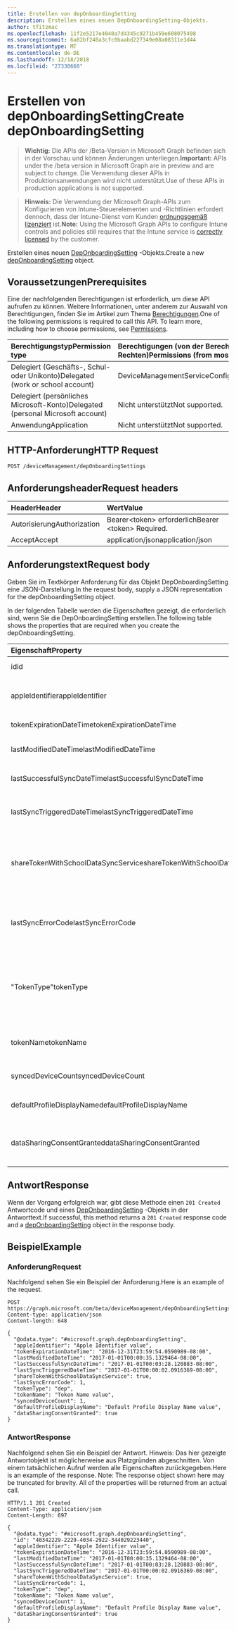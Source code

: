 ```yaml
---
title: Erstellen von depOnboardingSetting
description: Erstellen eines neuen DepOnboardingSetting-Objekts.
author: tfitzmac
ms.openlocfilehash: 11f2e5217e4040a7d4345c9271b459e608075498
ms.sourcegitcommit: 6a82bf240a3cfc0baabd227349e08a08311e3d44
ms.translationtype: MT
ms.contentlocale: de-DE
ms.lasthandoff: 12/18/2018
ms.locfileid: "27330660"
---
```

# <a name="create-deponboardingsetting"></a><span data-ttu-id="d461d-103">Erstellen von depOnboardingSetting</span><span class="sxs-lookup"><span data-stu-id="d461d-103">Create depOnboardingSetting</span></span>

> <span data-ttu-id="d461d-104">**Wichtig:** Die APIs der /Beta-Version in Microsoft Graph befinden sich in der Vorschau und können Änderungen unterliegen.</span><span class="sxs-lookup"><span data-stu-id="d461d-104">**Important:** APIs under the /beta version in Microsoft Graph are in preview and are subject to change.</span></span> <span data-ttu-id="d461d-105">Die Verwendung dieser APIs in Produktionsanwendungen wird nicht unterstützt.</span><span class="sxs-lookup"><span data-stu-id="d461d-105">Use of these APIs in production applications is not supported.</span></span>

> <span data-ttu-id="d461d-106">**Hinweis:** Die Verwendung der Microsoft Graph-APIs zum Konfigurieren von Intune-Steuerelementen und -Richtlinien erfordert dennoch, dass der Intune-Dienst vom Kunden [ordnungsgemäß lizenziert](https://go.microsoft.com/fwlink/?linkid=839381) ist.</span><span class="sxs-lookup"><span data-stu-id="d461d-106">**Note:** Using the Microsoft Graph APIs to configure Intune controls and policies still requires that the Intune service is [correctly licensed](https://go.microsoft.com/fwlink/?linkid=839381) by the customer.</span></span>

<span data-ttu-id="d461d-107">Erstellen eines neuen [DepOnboardingSetting](../resources/intune-enrollment-deponboardingsetting.md) -Objekts.</span><span class="sxs-lookup"><span data-stu-id="d461d-107">Create a new [depOnboardingSetting](../resources/intune-enrollment-deponboardingsetting.md) object.</span></span>
## <a name="prerequisites"></a><span data-ttu-id="d461d-108">Voraussetzungen</span><span class="sxs-lookup"><span data-stu-id="d461d-108">Prerequisites</span></span>
<span data-ttu-id="d461d-p102">Eine der nachfolgenden Berechtigungen ist erforderlich, um diese API aufrufen zu können. Weitere Informationen, unter anderem zur Auswahl von Berechtigungen, finden Sie im Artikel zum Thema [Berechtigungen](/graph/permissions-reference).</span><span class="sxs-lookup"><span data-stu-id="d461d-p102">One of the following permissions is required to call this API. To learn more, including how to choose permissions, see [Permissions](/graph/permissions-reference).</span></span>

|<span data-ttu-id="d461d-111">Berechtigungstyp</span><span class="sxs-lookup"><span data-stu-id="d461d-111">Permission type</span></span>|<span data-ttu-id="d461d-112">Berechtigungen (von der Berechtigung mit den meisten Rechten zu der mit den wenigsten Rechten)</span><span class="sxs-lookup"><span data-stu-id="d461d-112">Permissions (from most to least privileged)</span></span>|
|:---|:---|
|<span data-ttu-id="d461d-113">Delegiert (Geschäfts-, Schul- oder Unikonto)</span><span class="sxs-lookup"><span data-stu-id="d461d-113">Delegated (work or school account)</span></span>|<span data-ttu-id="d461d-114">DeviceManagementServiceConfig.ReadWrite.All</span><span class="sxs-lookup"><span data-stu-id="d461d-114">DeviceManagementServiceConfig.ReadWrite.All</span></span>|
|<span data-ttu-id="d461d-115">Delegiert (persönliches Microsoft-Konto)</span><span class="sxs-lookup"><span data-stu-id="d461d-115">Delegated (personal Microsoft account)</span></span>|<span data-ttu-id="d461d-116">Nicht unterstützt</span><span class="sxs-lookup"><span data-stu-id="d461d-116">Not supported.</span></span>|
|<span data-ttu-id="d461d-117">Anwendung</span><span class="sxs-lookup"><span data-stu-id="d461d-117">Application</span></span>|<span data-ttu-id="d461d-118">Nicht unterstützt</span><span class="sxs-lookup"><span data-stu-id="d461d-118">Not supported.</span></span>|

## <a name="http-request"></a><span data-ttu-id="d461d-119">HTTP-Anforderung</span><span class="sxs-lookup"><span data-stu-id="d461d-119">HTTP Request</span></span>
<!-- {
  "blockType": "ignored"
}
-->
``` http
POST /deviceManagement/depOnboardingSettings
```

## <a name="request-headers"></a><span data-ttu-id="d461d-120">Anforderungsheader</span><span class="sxs-lookup"><span data-stu-id="d461d-120">Request headers</span></span>
|<span data-ttu-id="d461d-121">Header</span><span class="sxs-lookup"><span data-stu-id="d461d-121">Header</span></span>|<span data-ttu-id="d461d-122">Wert</span><span class="sxs-lookup"><span data-stu-id="d461d-122">Value</span></span>|
|:---|:---|
|<span data-ttu-id="d461d-123">Autorisierung</span><span class="sxs-lookup"><span data-stu-id="d461d-123">Authorization</span></span>|<span data-ttu-id="d461d-124">Bearer&lt;token&gt; erforderlich</span><span class="sxs-lookup"><span data-stu-id="d461d-124">Bearer &lt;token&gt; Required.</span></span>|
|<span data-ttu-id="d461d-125">Accept</span><span class="sxs-lookup"><span data-stu-id="d461d-125">Accept</span></span>|<span data-ttu-id="d461d-126">application/json</span><span class="sxs-lookup"><span data-stu-id="d461d-126">application/json</span></span>|

## <a name="request-body"></a><span data-ttu-id="d461d-127">Anforderungstext</span><span class="sxs-lookup"><span data-stu-id="d461d-127">Request body</span></span>
<span data-ttu-id="d461d-128">Geben Sie im Textkörper Anforderung für das Objekt DepOnboardingSetting eine JSON-Darstellung.</span><span class="sxs-lookup"><span data-stu-id="d461d-128">In the request body, supply a JSON representation for the depOnboardingSetting object.</span></span>

<span data-ttu-id="d461d-129">In der folgenden Tabelle werden die Eigenschaften gezeigt, die erforderlich sind, wenn Sie die DepOnboardingSetting erstellen.</span><span class="sxs-lookup"><span data-stu-id="d461d-129">The following table shows the properties that are required when you create the depOnboardingSetting.</span></span>

|<span data-ttu-id="d461d-130">Eigenschaft</span><span class="sxs-lookup"><span data-stu-id="d461d-130">Property</span></span>|<span data-ttu-id="d461d-131">Typ</span><span class="sxs-lookup"><span data-stu-id="d461d-131">Type</span></span>|<span data-ttu-id="d461d-132">Beschreibung</span><span class="sxs-lookup"><span data-stu-id="d461d-132">Description</span></span>|
|:---|:---|:---|
|<span data-ttu-id="d461d-133">id</span><span class="sxs-lookup"><span data-stu-id="d461d-133">id</span></span>|<span data-ttu-id="d461d-134">String</span><span class="sxs-lookup"><span data-stu-id="d461d-134">String</span></span>|<span data-ttu-id="d461d-135">UUID für das Objekt</span><span class="sxs-lookup"><span data-stu-id="d461d-135">UUID for the object</span></span>|
|<span data-ttu-id="d461d-136">appleIdentifier</span><span class="sxs-lookup"><span data-stu-id="d461d-136">appleIdentifier</span></span>|<span data-ttu-id="d461d-137">String</span><span class="sxs-lookup"><span data-stu-id="d461d-137">String</span></span>|<span data-ttu-id="d461d-138">Die Apple-ID verwendet, um das aktuelle Token abzurufen.</span><span class="sxs-lookup"><span data-stu-id="d461d-138">The Apple ID used to obtain the current token.</span></span>|
|<span data-ttu-id="d461d-139">tokenExpirationDateTime</span><span class="sxs-lookup"><span data-stu-id="d461d-139">tokenExpirationDateTime</span></span>|<span data-ttu-id="d461d-140">DateTimeOffset</span><span class="sxs-lookup"><span data-stu-id="d461d-140">DateTimeOffset</span></span>|<span data-ttu-id="d461d-141">Wenn das Token abläuft.</span><span class="sxs-lookup"><span data-stu-id="d461d-141">When the token will expire.</span></span>|
|<span data-ttu-id="d461d-142">lastModifiedDateTime</span><span class="sxs-lookup"><span data-stu-id="d461d-142">lastModifiedDateTime</span></span>|<span data-ttu-id="d461d-143">DateTimeOffset</span><span class="sxs-lookup"><span data-stu-id="d461d-143">DateTimeOffset</span></span>|<span data-ttu-id="d461d-144">Wenn der Dienst Onboarded wurde.</span><span class="sxs-lookup"><span data-stu-id="d461d-144">When the service was onboarded.</span></span>|
|<span data-ttu-id="d461d-145">lastSuccessfulSyncDateTime</span><span class="sxs-lookup"><span data-stu-id="d461d-145">lastSuccessfulSyncDateTime</span></span>|<span data-ttu-id="d461d-146">DateTimeOffset</span><span class="sxs-lookup"><span data-stu-id="d461d-146">DateTimeOffset</span></span>|<span data-ttu-id="d461d-147">Wenn der Dienst letzten Syned mit Intune</span><span class="sxs-lookup"><span data-stu-id="d461d-147">When the service last syned with Intune</span></span>|
|<span data-ttu-id="d461d-148">lastSyncTriggeredDateTime</span><span class="sxs-lookup"><span data-stu-id="d461d-148">lastSyncTriggeredDateTime</span></span>|<span data-ttu-id="d461d-149">DateTimeOffset</span><span class="sxs-lookup"><span data-stu-id="d461d-149">DateTimeOffset</span></span>|<span data-ttu-id="d461d-150">Wenn Intune zuletzt eine Synchronisierung angefordert wird.</span><span class="sxs-lookup"><span data-stu-id="d461d-150">When Intune last requested a sync.</span></span>|
|<span data-ttu-id="d461d-151">shareTokenWithSchoolDataSyncService</span><span class="sxs-lookup"><span data-stu-id="d461d-151">shareTokenWithSchoolDataSyncService</span></span>|<span data-ttu-id="d461d-152">Boolesch</span><span class="sxs-lookup"><span data-stu-id="d461d-152">Boolean</span></span>|<span data-ttu-id="d461d-153">Unabhängig davon, ob die Datenausführungsverhinderung token Freigabe mit dem Schule Daten Sync-Dienst aktiviert ist.</span><span class="sxs-lookup"><span data-stu-id="d461d-153">Whether or not the Dep token sharing is enabled with the School Data Sync service.</span></span>|
|<span data-ttu-id="d461d-154">lastSyncErrorCode</span><span class="sxs-lookup"><span data-stu-id="d461d-154">lastSyncErrorCode</span></span>|<span data-ttu-id="d461d-155">Int32</span><span class="sxs-lookup"><span data-stu-id="d461d-155">Int32</span></span>|<span data-ttu-id="d461d-156">Fehlercode von Apple während der letzten Synchronisierung der Datenausführungsverhinderung gemeldet.</span><span class="sxs-lookup"><span data-stu-id="d461d-156">Error code reported by Apple during last dep sync.</span></span>|
|<span data-ttu-id="d461d-157">"TokenType"</span><span class="sxs-lookup"><span data-stu-id="d461d-157">tokenType</span></span>|[<span data-ttu-id="d461d-158">depTokenType</span><span class="sxs-lookup"><span data-stu-id="d461d-158">depTokenType</span></span>](../resources/intune-enrollment-deptokentype.md)|<span data-ttu-id="d461d-159">Ruft ab oder legt ihn fest die Datenausführungsverhinderung Token.</span><span class="sxs-lookup"><span data-stu-id="d461d-159">Gets or sets the Dep Token Type.</span></span> <span data-ttu-id="d461d-160">Mögliche Werte sind: `none`, `dep` und `appleSchoolManager`.</span><span class="sxs-lookup"><span data-stu-id="d461d-160">Possible values are: `none`, `dep`, `appleSchoolManager`.</span></span>|
|<span data-ttu-id="d461d-161">tokenName</span><span class="sxs-lookup"><span data-stu-id="d461d-161">tokenName</span></span>|<span data-ttu-id="d461d-162">String</span><span class="sxs-lookup"><span data-stu-id="d461d-162">String</span></span>|<span data-ttu-id="d461d-163">Anzeigename für die Datenausführungsverhinderung Token</span><span class="sxs-lookup"><span data-stu-id="d461d-163">Friendly Name for Dep Token</span></span>|
|<span data-ttu-id="d461d-164">syncedDeviceCount</span><span class="sxs-lookup"><span data-stu-id="d461d-164">syncedDeviceCount</span></span>|<span data-ttu-id="d461d-165">Int32</span><span class="sxs-lookup"><span data-stu-id="d461d-165">Int32</span></span>|<span data-ttu-id="d461d-166">Ruft synchronisierter Anzahl der Geräte</span><span class="sxs-lookup"><span data-stu-id="d461d-166">Gets synced device count</span></span>|
|<span data-ttu-id="d461d-167">defaultProfileDisplayName</span><span class="sxs-lookup"><span data-stu-id="d461d-167">defaultProfileDisplayName</span></span>|<span data-ttu-id="d461d-168">String</span><span class="sxs-lookup"><span data-stu-id="d461d-168">String</span></span>|<span data-ttu-id="d461d-169">Ruft synchronisierter Anzahl der Geräte</span><span class="sxs-lookup"><span data-stu-id="d461d-169">Gets synced device count</span></span>|
|<span data-ttu-id="d461d-170">dataSharingConsentGranted</span><span class="sxs-lookup"><span data-stu-id="d461d-170">dataSharingConsentGranted</span></span>|<span data-ttu-id="d461d-171">Boolesch</span><span class="sxs-lookup"><span data-stu-id="d461d-171">Boolean</span></span>|<span data-ttu-id="d461d-172">Stimmen Sie gewährte Zugriffsberechtigungen für die Datenfreigabe mit Apple Dep-Dienst</span><span class="sxs-lookup"><span data-stu-id="d461d-172">Consent granted for data sharing with Apple Dep Service</span></span>|



## <a name="response"></a><span data-ttu-id="d461d-173">Antwort</span><span class="sxs-lookup"><span data-stu-id="d461d-173">Response</span></span>
<span data-ttu-id="d461d-174">Wenn der Vorgang erfolgreich war, gibt diese Methode einen `201 Created` Antwortcode und eines [DepOnboardingSetting](../resources/intune-enrollment-deponboardingsetting.md) -Objekts in der Antworttext.</span><span class="sxs-lookup"><span data-stu-id="d461d-174">If successful, this method returns a `201 Created` response code and a [depOnboardingSetting](../resources/intune-enrollment-deponboardingsetting.md) object in the response body.</span></span>

## <a name="example"></a><span data-ttu-id="d461d-175">Beispiel</span><span class="sxs-lookup"><span data-stu-id="d461d-175">Example</span></span>
### <a name="request"></a><span data-ttu-id="d461d-176">Anforderung</span><span class="sxs-lookup"><span data-stu-id="d461d-176">Request</span></span>
<span data-ttu-id="d461d-177">Nachfolgend sehen Sie ein Beispiel der Anforderung.</span><span class="sxs-lookup"><span data-stu-id="d461d-177">Here is an example of the request.</span></span>
``` http
POST https://graph.microsoft.com/beta/deviceManagement/depOnboardingSettings
Content-type: application/json
Content-length: 648

{
  "@odata.type": "#microsoft.graph.depOnboardingSetting",
  "appleIdentifier": "Apple Identifier value",
  "tokenExpirationDateTime": "2016-12-31T23:59:54.0590989-08:00",
  "lastModifiedDateTime": "2017-01-01T00:00:35.1329464-08:00",
  "lastSuccessfulSyncDateTime": "2017-01-01T00:03:28.120883-08:00",
  "lastSyncTriggeredDateTime": "2017-01-01T00:00:02.0916369-08:00",
  "shareTokenWithSchoolDataSyncService": true,
  "lastSyncErrorCode": 1,
  "tokenType": "dep",
  "tokenName": "Token Name value",
  "syncedDeviceCount": 1,
  "defaultProfileDisplayName": "Default Profile Display Name value",
  "dataSharingConsentGranted": true
}
```

### <a name="response"></a><span data-ttu-id="d461d-178">Antwort</span><span class="sxs-lookup"><span data-stu-id="d461d-178">Response</span></span>
<span data-ttu-id="d461d-p104">Nachfolgend sehen Sie ein Beispiel der Antwort. Hinweis: Das hier gezeigte Antwortobjekt ist möglicherweise aus Platzgründen abgeschnitten. Von einem tatsächlichen Aufruf werden alle Eigenschaften zurückgegeben.</span><span class="sxs-lookup"><span data-stu-id="d461d-p104">Here is an example of the response. Note: The response object shown here may be truncated for brevity. All of the properties will be returned from an actual call.</span></span>
``` http
HTTP/1.1 201 Created
Content-Type: application/json
Content-Length: 697

{
  "@odata.type": "#microsoft.graph.depOnboardingSetting",
  "id": "40342229-2229-4034-2922-344029223440",
  "appleIdentifier": "Apple Identifier value",
  "tokenExpirationDateTime": "2016-12-31T23:59:54.0590989-08:00",
  "lastModifiedDateTime": "2017-01-01T00:00:35.1329464-08:00",
  "lastSuccessfulSyncDateTime": "2017-01-01T00:03:28.120883-08:00",
  "lastSyncTriggeredDateTime": "2017-01-01T00:00:02.0916369-08:00",
  "shareTokenWithSchoolDataSyncService": true,
  "lastSyncErrorCode": 1,
  "tokenType": "dep",
  "tokenName": "Token Name value",
  "syncedDeviceCount": 1,
  "defaultProfileDisplayName": "Default Profile Display Name value",
  "dataSharingConsentGranted": true
}
```





